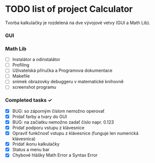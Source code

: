 # TODO list of project Calculator
Tvorba kalkulačky je rozdelená na dve vývojové vetvy (GUI a Math Lib).

### GUI


### Math Lib
- [ ] Instalátor a odinstalátor
- [ ] Profiling
- [ ] Uživatelská příručka a Programova dokumentace
- [ ] Makefile
- [ ] snímek obrazovky debuggeru v matematické knihovně
- [ ] screenshot programu

### Completed tasks ✓
- [x] BUG: so záporným číslom nemožno operovať
- [x] Pridať farby a tvary do GUI
- [x] BUG: na začiatku nemožno zadať číslo napr. 0.123
- [x] Pridať podporu vstupu z klávesnice
- [x] Opraviť funkčnosť vstupu z klávesnice (funguje len numerická klávesnica)
- [x] Pridať ikonu kalkulačky
- [x] Status a menu bar
- [x] Chybové hlášky Math Error a Syntax Error
